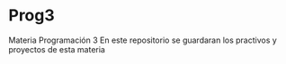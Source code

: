 # Prog3
Materia Programación 3
En este repositorio se guardaran los practivos y proyectos de esta materia

